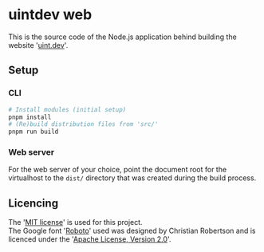 # uintdev web

This is the source code of the Node.js application behind building the website '[uint.dev](https://uint.dev/)'.

## Setup
### CLI
```bash
# Install modules (initial setup)
pnpm install
# (Re)build distribution files from 'src/'
pnpm run build
```

### Web server
For the web server of your choice, point the document root for the virtualhost to the `dist/` directory that was created during the build process.

## Licencing
The '[MIT license](LICENSE)' is used for this project.
<br>
The Google font '[Roboto](https://fonts.google.com/specimen/Roboto)' used was designed by Christian Robertson and is licenced under the '[Apache License, Version 2.0](src/assets/sass/fonts/LICENSE.txt)'.
